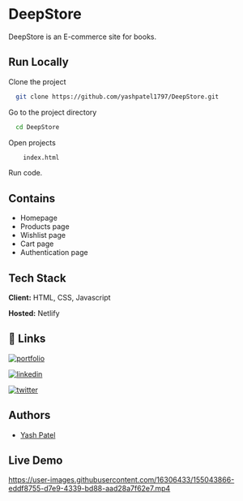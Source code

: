 # DeepStore

DeepStore is an E-commerce site for books.

## Run Locally

Clone the project

```bash
  git clone https://github.com/yashpatel1797/DeepStore.git
```

Go to the project directory

```bash
  cd DeepStore
```

Open projects

```bash
    index.html
```

Run code.

## Contains

- Homepage
- Products page
- Wishlist page
- Cart page
- Authentication page

## Tech Stack

**Client:** HTML, CSS, Javascript

**Hosted:** Netlify

## 🔗 Links

[![portfolio](https://img.shields.io/badge/my_portfolio-000?style=for-the-badge&logo=ko-fi&logoColor=white)](https://patelyash.netlify.app/)

[![linkedin](https://img.shields.io/badge/linkedin-0A66C2?style=for-the-badge&logo=linkedin&logoColor=white)](https://www.linkedin.com/in/yashpatel797/)

[![twitter](https://img.shields.io/badge/twitter-1DA1F2?style=for-the-badge&logo=twitter&logoColor=white)](https://twitter.com/yesgpatel)

## Authors

- [Yash Patel](https://github.com/yashpatel1797)

## Live Demo


https://user-images.githubusercontent.com/16306433/155043866-eddf8755-d7e9-4339-bd88-aad28a7f62e7.mp4


